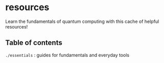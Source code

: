 # resources

Learn the fundamentals of quantum computing with this cache of helpful resources!

## Table of contents
``./essentials`` : guides for fundamentals and everyday tools
